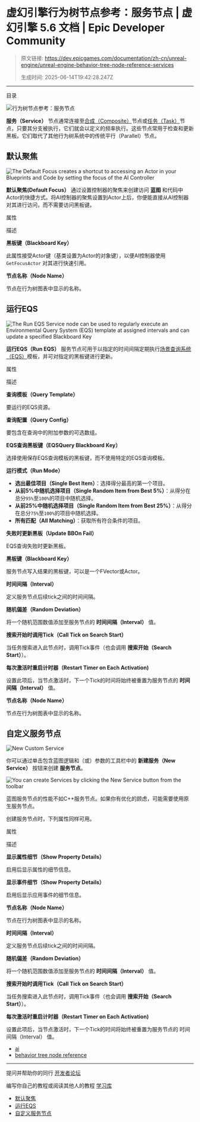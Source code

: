 # 虚幻引擎行为树节点参考：服务节点 | 虚幻引擎 5.6 文档 | Epic Developer Community

> 原文链接: https://dev.epicgames.com/documentation/zh-cn/unreal-engine/unreal-engine-behavior-tree-node-reference-services
> 
> 生成时间: 2025-06-14T19:42:28.247Z

---

目录

![行为树节点参考：服务节点](https://dev.epicgames.com/community/api/documentation/image/86a7ba74-dcb7-48e3-9243-bee86e8b9d4e?resizing_type=fill&width=1920&height=335)

**服务（Service）** 节点通常连接至[合成（Composite）](/documentation/zh-cn/unreal-engine/unreal-engine-behavior-tree-node-reference-composites)节点或[任务（Task）](/documentation/zh-cn/unreal-engine/unreal-engine-behavior-tree-node-reference-tasks)节点，只要其分支被执行，它们就会以定义的频率执行。这些节点常用于检查和更新黑板。它们取代了其他行为树系统中的传统平行（Parallel）节点。

## 默认聚焦

![The Default Focus creates a shortcut to accessing an Actor in your Blueprints and Code by setting the focus of the AI Controller](https://d1iv7db44yhgxn.cloudfront.net/documentation/images/c72113c1-5bbd-43f7-b84e-18fdba86411b/default-focus.png)

**默认聚焦(Default Focus）** 通过设置控制器的聚焦来创建访问 **蓝图** 和代码中Actor的快捷方式。将AI控制器的聚焦设置到Actor上后，你便能直接从AI控制器对其进行访问，而不需要访问黑板键。

属性

描述

**黑板键（Blackboard Key）**

此属性接受Actor键（基类设置为Actor的对象键），以便AI控制器使用 `GetFocusActor` 对其进行快速引用。

**节点名称（Node Name）**

节点在行为树图表中显示的名称。

## 运行EQS

![The Run EQS Service node can be used to regularly execute an Environmental Query System (EQS) template at assigned intervals and can update a specified Blackboard Key](https://d1iv7db44yhgxn.cloudfront.net/documentation/images/f6995cfd-0e4c-4eed-a5f0-dbfbee62e2ce/run-eqs-image.png)

**运行EQS（Run EQS）** 服务节点可用于以指定的时间间隔定期执行[场景查询系统（EQS）](/documentation/zh-cn/unreal-engine/environment-query-system-in-unreal-engine)模板，并可对指定的黑板键进行更新。

属性

描述

**查询模板（Query Template）**

要运行的EQS资源。

**查询配置（Query Config）**

要包含在查询中的附加参数的可选数组。

**EQS查询黑板键（EQSQuery Blackboard Key）**

选择使用保存EQS查询模板的黑板键，而不使用特定的EQS查询模板。

**运行模式（Run Mode）**

-   **选出最佳项目（Single Best Item）**：选择得分最高的第一个项目。
-   **从前5%中随机选择项目（Single Random Item from Best 5%）**：从得分在总分`95%`至`100%`的项目中随机选择。
-   **从前25%中随机选择项目（Single Random Item from Best 25%）**：从得分在总分`75%`至`100%`的项目中随机选择。
-   **所有匹配（All Matching）**：获取所有符合条件的项目。

**失败时更新黑板（Update BBOn Fail）**

EQS查询失败时更新黑板。

**黑板键（Blackboard Key）**

服务节点写入结果的黑板键，可以是一个FVector或Actor。

**时间间隔（Interval）**

定义服务节点后续tick之间的时间间隔。

**随机偏差（Random Deviation）**

将一个随机范围数值添加至服务节点的 **时间间隔（Interval）** 值。

**搜索开始时调用Tick（Call Tick on Search Start）**

当任务搜索进入此节点时，调用Tick事件（也会调用 **搜索开始（Search Start）**）。

**每次激活时重启计时器（Restart Timer on Each Activation)**

设置此项后，当节点激活时，下一个Tick的时间将始终被重置为服务节点的 **时间间隔（Interval）** 值。

**节点名称（Node Name）**

节点在行为树图表中显示的名称。

## 自定义服务节点

![New Custom Service](https://d1iv7db44yhgxn.cloudfront.net/documentation/images/435dd08e-0bc9-4bcf-8492-dbe1316ab738/new-custom-service-01.png)

你可以通过单击包含蓝图逻辑和（或）参数的工具栏中的 **新建服务（New Service）** 按钮来创建 **服务节点**。

![You can create Services by clicking the New Service button from the toolbar](https://d1iv7db44yhgxn.cloudfront.net/documentation/images/9717fd45-6cd9-41cd-9b94-13014f4a608e/new-custom-service.png)

蓝图服务节点的性能不如C++服务节点。如果你有优化的顾虑，可能需要使用原生服务节点。

创建服务节点时，下列属性同样可用。

属性

描述

**显示属性细节（Show Property Details）**

启用后显示属性的细节信息。

**显示事件细节（Show Property Details）**

启用后显示应用事件的细节信息。

**节点名称（Node Name）**

节点在行为树图表中显示的名称。

**时间间隔（Interval）**

定义服务节点后续tick之间的时间间隔。

**随机偏差（Random Deviation）**

将一个随机范围数值添加至服务节点的 **时间间隔（Interval）** 值。

**搜索开始时调用Tick（Call Tick on Search Start）**

当任务搜索进入此节点时，调用Tick事件（也会调用 **搜索开始（Search Start）**）。

**每次激活时重启计时器（Restart Timer on Each Activation)**

设置此项后，当节点激活时，下一个Tick的时间将始终被重置为服务节点的 时间间隔（Interval） 值。

-   [ai](https://dev.epicgames.com/community/search?query=ai)
-   [behavior tree node reference](https://dev.epicgames.com/community/search?query=behavior%20tree%20node%20reference)

* * *

提问并帮助你的同行 [开发者论坛](https://forums.unrealengine.com/categories?tag=unreal-engine)

编写你自己的教程或阅读其他人的教程 [学习库](https://dev.epicgames.com/community/unreal-engine/learning)

-   [默认聚焦](/documentation/zh-cn/unreal-engine/unreal-engine-behavior-tree-node-reference-services#%E9%BB%98%E8%AE%A4%E8%81%9A%E7%84%A6)
-   [运行EQS](/documentation/zh-cn/unreal-engine/unreal-engine-behavior-tree-node-reference-services#%E8%BF%90%E8%A1%8Ceqs)
-   [自定义服务节点](/documentation/zh-cn/unreal-engine/unreal-engine-behavior-tree-node-reference-services#%E8%87%AA%E5%AE%9A%E4%B9%89%E6%9C%8D%E5%8A%A1%E8%8A%82%E7%82%B9)